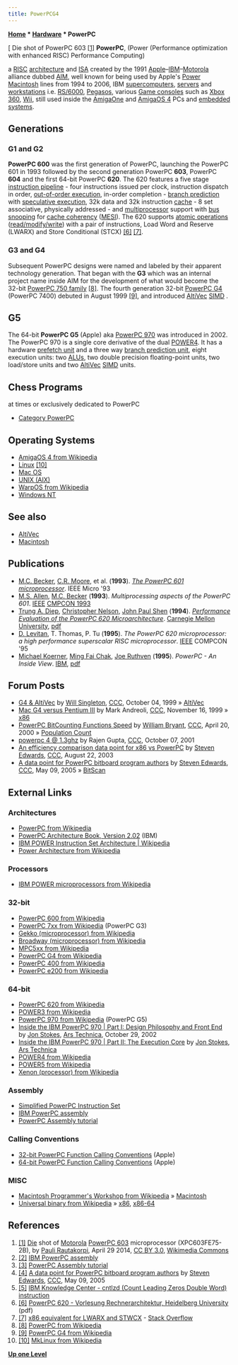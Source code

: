 ```yaml
---
title: PowerPCG4
---
```

**[Home](Home "Home") \* [Hardware](Hardware "Hardware") \* PowerPC**



[ Die shot of PowerPC 603 <a id="cite-note-1" href="#cite-ref-1">[1]</a>
**PowerPC**, (Power (Performance optimization with enhanced RISC) Performance Computing)  

a [RISC](https://en.wikipedia.org/wiki/Reduced_instruction_set_computing) [architecture](https://en.wikipedia.org/wiki/Computer_architecture) and [ISA](https://en.wikipedia.org/wiki/Instruction_set) created by the 1991 [Apple](index.php?title=Apple&action=edit&redlink=1 "Apple (page does not exist)")–[IBM](index.php?title=IBM&action=edit&redlink=1 "IBM (page does not exist)")–[Motorola](index.php?title=Motorola&action=edit&redlink=1 "Motorola (page does not exist)") alliance dubbed [AIM](https://en.wikipedia.org/wiki/AIM_alliance), well known for being used by Apple's [Power Macintosh](Macintosh "Macintosh") lines from 1994 to 2006, IBM [supercomputers](https://en.wikipedia.org/wiki/Supercomputer), [servers](https://en.wikipedia.org/wiki/IBM_eServer) and [workstations](https://en.wikipedia.org/wiki/Workstation) i.e. [RS/6000](https://en.wikipedia.org/wiki/RS/6000), [Pegasos](https://en.wikipedia.org/wiki/Pegasos), various [Game consoles](https://en.wikipedia.org/wiki/Home_video_game_console) such as [Xbox 360](https://en.wikipedia.org/wiki/Xbox_360), [Wii](https://en.wikipedia.org/wiki/Wii), still used inside the [AmigaOne](Amiga "Amiga") and [AmigaOS 4](https://en.wikipedia.org/wiki/AmigaOS_4) PCs and [embedded systems](https://en.wikipedia.org/wiki/Embedded_system). 



## Generations


### G1 and G2


**PowerPC 600** was the first generation of PowerPC, launching the PowerPC 601 in 1993 followed by the second generation PowerPC **603**, PowerPC **604** and the first 64-bit PowerPC **620**. The 620 features a five stage [instruction pipeline](https://en.wikipedia.org/wiki/Instruction_pipelining) - four instructions issued per clock, instruction dispatch in order, [out-of-order execution](https://en.wikipedia.org/wiki/Out-of-order_execution), in-order completion - [branch prediction](https://en.wikipedia.org/wiki/Branch_predictor) with [speculative execution](https://en.wikipedia.org/wiki/Speculative_execution), 32k data and 32k instruction [cache](Memory "Memory") - 8 set associative, physically addressed - and [multiprocessor](https://en.wikipedia.org/wiki/Multiprocessing) support with [bus snooping](https://en.wikipedia.org/wiki/Bus_sniffing) for [cache coherency](https://en.wikipedia.org/wiki/Cache_coherence) ([MESI](https://en.wikipedia.org/wiki/MESI_protocol)). The 620 supports [atomic operations](https://en.wikipedia.org/wiki/Linearizability) ([read/modify/write](https://en.wikipedia.org/wiki/Read-modify-write)) with a pair of instructions, Load Word and Reserve (LWARX) and Store Conditional (STCX) <a id="cite-note-6" href="#cite-ref-6">[6]</a> <a id="cite-note-7" href="#cite-ref-7">[7]</a>.




### G3 and G4


Subsequent PowerPC designs were named and labeled by their apparent technology generation. That began with the **G3** which was an internal project name inside AIM for the development of what would become the 32-bit [PowerPC 750 family](https://en.wikipedia.org/wiki/PowerPC_7xx) <a id="cite-note-8" href="#cite-ref-8">[8]</a>. The fourth generation 32-bit [PowerPC G4](https://en.wikipedia.org/wiki/PowerPC_G4) (PowerPC 7400) debuted in August 1999 <a id="cite-note-9" href="#cite-ref-9">[9]</a>, and introduced [AltiVec](AltiVec "AltiVec") [SIMD](SIMD_and_SWAR_Techniques "SIMD and SWAR Techniques") .




G5
--


The 64-bit **PowerPC G5** (Apple) aka [PowerPC 970](https://en.wikipedia.org/wiki/PowerPC_970) was introduced in 2002. The PowerPC 970 is a single core derivative of the dual [POWER4](https://en.wikipedia.org/wiki/POWER4). It has a hardware [prefetch unit](https://en.wikipedia.org/wiki/Instruction_prefetch) and a three way [branch prediction unit](https://en.wikipedia.org/wiki/Branch_predictor), eight execution units: two [ALUs](Combinatorial_Logic#ALU "Combinatorial Logic"), two double precision floating-point units, two load/store units and two [AltiVec](AltiVec "AltiVec") [SIMD](SIMD_and_SWAR_Techniques "SIMD and SWAR Techniques") units. 



## Chess Programs


at times or exclusively dedicated to PowerPC 



* [Category PowerPC](Category:PowerPC "Category:PowerPC")


## Operating Systems


* [AmigaOS 4 from Wikipedia](https://en.wikipedia.org/wiki/AmigaOS_4)
* [Linux](Linux "Linux") <a id="cite-note-10" href="#cite-ref-10">[10]</a>
* [Mac OS](Mac_OS "Mac OS")
* [UNIX (AIX)](Unix "Unix")
* [WarpOS from Wikipedia](https://en.wikipedia.org/wiki/WarpOS)
* [Windows NT](Windows "Windows")


## See also


* [AltiVec](AltiVec "AltiVec")
* [Macintosh](Macintosh "Macintosh")


## Publications


* [M.C. Becker](https://www.researchgate.net/researcher/2091670479_MC_Becker), [C.R. Moore](https://www.researchgate.net/researcher/5596820_C_R_Moore), et al. (**1993**). *[The PowerPC 601 microprocessor](http://ieeexplore.ieee.org/xpl/login.jsp?tp=&arnumber=289646&url=http%3A%2F%2Fieeexplore.ieee.org%2Fxpls%2Fabs_all.jsp%3Farnumber%3D289646)*. IEEE Micro '93
* [M.S. Allen](https://www.researchgate.net/researcher/2091860528_MS_Allen), [M.C. Becker](https://www.researchgate.net/researcher/2091670479_MC_Becker) (**1993**). *Multiprocessing aspects of the PowerPC 601*. [IEEE](IEEE "IEEE") [CMPCON 1993](https://www.computer.org/csdl/proceedings/cmpcon/index.html)
* [Trung A. Diep](http://dl.acm.org/author_page.cfm?id=81100336743&coll=DL&dl=ACM&trk=0&cfid=625619328&cftoken=18837961), [Christopher Nelson](http://dl.acm.org/author_page.cfm?id=81314484981&coll=DL&dl=ACM&trk=0&cfid=625619328&cftoken=18837961), [John Paul Shen](http://dl.acm.org/author_page.cfm?id=81451600279&coll=DL&dl=ACM&trk=0&cfid=625619328&cftoken=18837961) (**1994**). *[Performance Evaluation of the PowerPC 620 Microarchitecture](http://dl.acm.org/author_page.cfm?id=81100336743&coll=DL&dl=ACM&trk=0&cfid=625619328&cftoken=18837961)*. [Carnegie Mellon University](Carnegie_Mellon_University "Carnegie Mellon University"), [pdf](https://www.ece.cmu.edu/research/publications/1994/CMU-ECE-1994-005.pdf)
* [D. Levitan](https://www.researchgate.net/profile/D_Levitan/publications), T. Thomas, P. Tu (**1995**). *The PowerPC 620 microprocessor: a high performance superscalar RISC microprocessor*. [IEEE](IEEE "IEEE") COMPCON '95
* [Michael Koerner](https://www.linkedin.com/in/michael-koerner-76027a4), [Ming Fai Chak](https://www.linkedin.com/in/chakmingfai), [Joe Ruthven](https://www.linkedin.com/in/joe-ruthven-7ba4204) (**1995**). *PowerPC - An Inside View*. [IBM](index.php?title=IBM&action=edit&redlink=1 "IBM (page does not exist)"), [pdf](http://www.ibmfiles.com/ibmfiles/powerpc/itso_powerpc_inside_view.pdf)


## Forum Posts


* [G4 & AltiVec](https://www.stmintz.com/ccc/index.php?id=71754) by [Will Singleton](Will_Singleton "Will Singleton"), [CCC](CCC "CCC"), October 04, 1999 » [AltiVec](AltiVec "AltiVec")
* [Mac G4 versus Pentium III](https://www.stmintz.com/ccc/index.php?id=78070) by Mark Andreoli, [CCC](CCC "CCC"), November 16, 1999 » [x86](X86 "X86")
* [PowerPC BitCounting Functions Speed](https://www.stmintz.com/ccc/index.php?id=106960) by [William Bryant](William_Bryant "William Bryant"), [CCC](CCC "CCC"), April 20, 2000 » [Population Count](Population_Count "Population Count")
* [powerpc 4 @ 1.3ghz](https://www.stmintz.com/ccc/index.php?id=192267) by Rajen Gupta, [CCC](CCC "CCC"), October 07, 2001
* [An efficiency comparison data point for x86 vs PowerPC](https://www.stmintz.com/ccc/index.php?id=312343) by [Steven Edwards](Steven_Edwards "Steven Edwards"), [CCC](CCC "CCC"), August 22, 2003
* [A data point for PowerPC bitboard program authors](https://www.stmintz.com/ccc/index.php?id=425020) by [Steven Edwards](Steven_Edwards "Steven Edwards"), [CCC](CCC "CCC"), May 09, 2005 » [BitScan](BitScan "BitScan")


## External Links


### Architectures


* [PowerPC from Wikipedia](https://en.wikipedia.org/wiki/PowerPC)
* [PowerPC Architecture Book, Version 2.02](http://www.ibm.com/developerworks/systems/library/es-archguide-v2.html) (IBM)
* [IBM POWER Instruction Set Architecture | Wikipedia](https://en.wikipedia.org/wiki/IBM_POWER_Instruction_Set_Architecture)
* [Power Architecture from Wikipedia](https://en.wikipedia.org/wiki/Power_Architecture)


### Processors


* [IBM POWER microprocessors from Wikipedia](https://en.wikipedia.org/wiki/IBM_POWER_microprocessors)


### 32-bit


* [PowerPC 600 from Wikipedia](https://en.wikipedia.org/wiki/PowerPC_600)
* [PowerPC 7xx from Wikipedia](https://en.wikipedia.org/wiki/PowerPC_7xx) (PowerPC G3)
* [Gekko (microprocessor) from Wikipedia](https://en.wikipedia.org/wiki/Gekko_%28microprocessor%29)
* [Broadway (microprocessor) from Wikipedia](https://en.wikipedia.org/wiki/Broadway_%28microprocessor%29)
* [MPC5xx from Wikipedia](https://en.wikipedia.org/wiki/MPC5xx)
* [PowerPC G4 from Wikipedia](https://en.wikipedia.org/wiki/PowerPC_G4)
* [PowerPC 400 from Wikipedia](https://en.wikipedia.org/wiki/PowerPC_400)
* [PowerPC e200 from Wikipedia](https://en.wikipedia.org/wiki/PowerPC_e200)


### 64-bit


* [PowerPC 620 from Wikipedia](https://en.wikipedia.org/wiki/PowerPC_600#PowerPC_620)
* [POWER3 from Wikipedia](https://en.wikipedia.org/wiki/POWER3)
* [PowerPC 970 from Wikipedia](https://en.wikipedia.org/wiki/PowerPC_970) (PowerPC G5)
* [Inside the IBM PowerPC 970 | Part I: Design Philosophy and Front End](http://arstechnica.com/features/2002/10/ppc970/) by [Jon Stokes](http://arstechnica.com/author/hannibal/), [Ars Technica](https://en.wikipedia.org/wiki/Ars_Technica), October 29, 2002
* [Inside the IBM PowerPC 970 | Part II: The Execution Core](http://archive.arstechnica.com/cpu/03q1/ppc970/ppc970-0.html) by [Jon Stokes](http://arstechnica.com/author/hannibal/), [Ars Technica](https://en.wikipedia.org/wiki/Ars_Technica)
* [POWER4 from Wikipedia](https://en.wikipedia.org/wiki/POWER4)
* [POWER5 from Wikipedia](https://en.wikipedia.org/wiki/POWER5)
* [Xenon (processor) from Wikipedia](https://en.wikipedia.org/wiki/Xenon_%28processor%29)


### Assembly


* [Simplified PowerPC Instruction Set](http://www.ds.ewi.tudelft.nl/vakken/in1006/instruction-set/)
* [IBM PowerPC assembly](https://www.ibm.com/developerworks/library/l-ppc/)
* [PowerPC Assembly tutorial](http://www.csd.uwo.ca/~mburrel/stuff/ppc-asm.html)


### Calling Conventions


* [32-bit PowerPC Function Calling Conventions](https://developer.apple.com/library/mac/documentation/DeveloperTools/Conceptual/LowLevelABI/100-32-bit_PowerPC_Function_Calling_Conventions/32bitPowerPC.html#//apple_ref/doc/uid/TP40002438-SW20) (Apple)
* [64-bit PowerPC Function Calling Conventions](https://developer.apple.com/library/mac/documentation/DeveloperTools/Conceptual/LowLevelABI/110-64-bit_PowerPC_Function_Calling_Conventions/64bitPowerPC.html) (Apple)


### MISC


* [Macintosh Programmer's Workshop from Wikipedia](https://en.wikipedia.org/wiki/Macintosh_Programmer%27s_Workshop) » [Macintosh](Macintosh "Macintosh")
* [Universal binary from Wikipedia](https://en.wikipedia.org/wiki/Universal_binary) » [x86](X86 "X86"), [x86-64](X86-64 "X86-64")


## References


1. <a id="cite-ref-1" href="#cite-note-1">[1]</a> [Die](https://en.wikipedia.org/wiki/Die_%28integrated_circuit%29) shot of [Motorola](index.php?title=Motorola&action=edit&redlink=1 "Motorola (page does not exist)") [PowerPC 603](https://en.wikipedia.org/wiki/PowerPC_600#PowerPC_603) microprocessor (XPC603FE75-2B), by [Pauli Rautakorpi](https://commons.wikimedia.org/wiki/User:Birdman86), April 29 2014, [CC BY 3.0](https://creativecommons.org/licenses/by/3.0/deed.en), [Wikimedia Commons](https://en.wikipedia.org/wiki/Wikimedia_Commons)
2. <a id="cite-ref-2" href="#cite-note-2">[2]</a> [IBM PowerPC assembly](https://www.ibm.com/developerworks/library/l-ppc/)
3. <a id="cite-ref-3" href="#cite-note-3">[3]</a> [PowerPC Assembly tutorial](http://www.csd.uwo.ca/~mburrel/stuff/ppc-asm.html)
4. <a id="cite-ref-4" href="#cite-note-4">[4]</a> [A data point for PowerPC bitboard program authors](https://www.stmintz.com/ccc/index.php?id=425020) by [Steven Edwards](Steven_Edwards "Steven Edwards"), [CCC](CCC "CCC"), May 09, 2005
5. <a id="cite-ref-5" href="#cite-note-5">[5]</a> [IBM Knowledge Center - cntlzd (Count Leading Zeros Double Word) instruction](https://www.ibm.com/support/knowledgecenter/ssw_aix_61/com.ibm.aix.alangref/idalangref_cntlzd_inst.htm)
6. <a id="cite-ref-6" href="#cite-note-6">[6]</a> [PowerPC 620 - Vorlesung Rechnerarchitektur, Heidelberg University](http://ra.ziti.uni-heidelberg.de/pages/lectures/fss10/ra/ext_info/powerpc620.pdf) (pdf)
7. <a id="cite-ref-7" href="#cite-note-7">[7]</a> [x86 equivalent for LWARX and STWCX](http://stackoverflow.com/questions/1147904/x86-equivalent-for-lwarx-and-stwcx) - [Stack Overflow](https://en.wikipedia.org/wiki/Stack_Overflow)
8. <a id="cite-ref-8" href="#cite-note-8">[8]</a> [PowerPC from Wikipedia](https://en.wikipedia.org/wiki/PowerPC)
9. <a id="cite-ref-9" href="#cite-note-9">[9]</a> [PowerPC G4 from Wikipedia](https://en.wikipedia.org/wiki/PowerPC_G4)
10. <a id="cite-ref-10" href="#cite-note-10">[10]</a> [MkLinux from Wikipedia](https://en.wikipedia.org/wiki/MkLinux)

**[Up one Level](Hardware "Hardware")**







 
